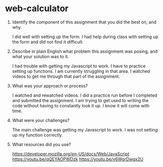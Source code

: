 # web-calculator

1. Identify the component of this assignment that you did the best on, and why.

   I did well with setting up the form. I had help during class with setting up the form and did not find it difficult.

2. Describe in plain English what problem this assignment was posing, and what your solution was to it.

   I had trouble with getting my Javascript to work. I have to practice setting up functions. I am currently struggling in that area. I watched videos to get me through that part of the assignment.

3. What was your approach or process?

   I watched and rewatched videos. I did a practice run before I completed and submitted the assignment. I am trying to get used to writing the code without having to constantly look it up. I know it will come with time.

4. What were your challenges?

   The main challenge was getting my Javascript to work. I was not setting up my function correctly.

5. What resources did you use?

   https://developer.mozilla.org/en-US/docs/Web/JavaScript
   https://youtu.be/qQEYAOPWDzk
   https://youtu.be/v6WgrDwgx2U
